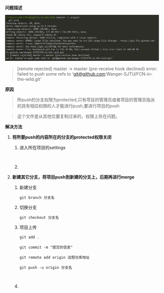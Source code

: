 **问题描述**		

![](../../pics/git_err1.png)

> [remote rejected] master -> master (pre-receive hook declined)
> error: failed to push some refs to 'git@github.com:Wanger-SJTU/FCN-in-the-wild.git'

**原因**

> 所push的分支权限为protected,只有项目的管理员或者项目的管理员指派的具有相应权限的人才能进行push,要进行项目的push

> 这个文件是从其他位置复制过来的，权限上存在问题。

**解决方法**

1. **将所要push的内容所在的分支的protected权限关闭**

   1. 进入所在项目的settings

      ​

   2. ​

2. **新建其它分支，将项目push到新建的分支上，后期再进行merge**

   1. 新建分支

      ```git
      git branch 分支名
      ```

   2. 切换分支

      ```
      git checkout 分支名
      ```

   3. 项目上传

      ```
      git add .

      git commit -m "提交的信息"

      git remote add origin 远程仓库地址

      git push -u origin 分支名
      ```

      ​

   4. ​